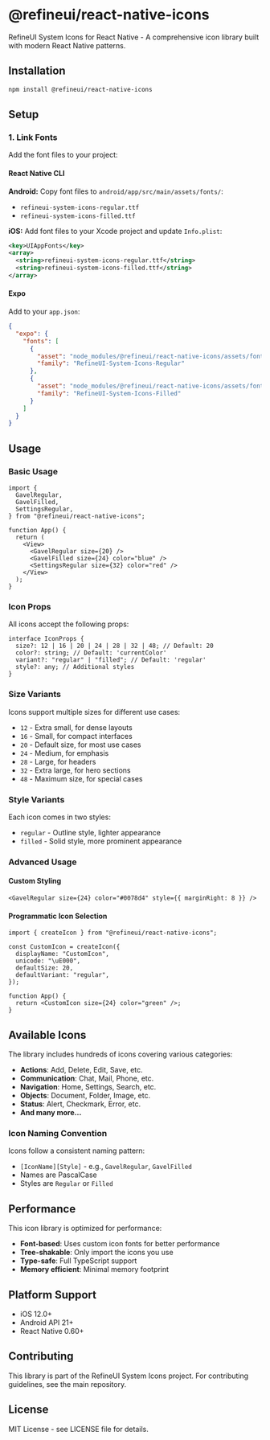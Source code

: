 # @refineui/react-native-icons

RefineUI System Icons for React Native - A comprehensive icon library built with modern React Native patterns.

## Installation

```bash
npm install @refineui/react-native-icons
```

## Setup

### 1. Link Fonts

Add the font files to your project:

#### React Native CLI

**Android:**
Copy font files to `android/app/src/main/assets/fonts/`:

- `refineui-system-icons-regular.ttf`
- `refineui-system-icons-filled.ttf`

**iOS:**
Add font files to your Xcode project and update `Info.plist`:

```xml
<key>UIAppFonts</key>
<array>
  <string>refineui-system-icons-regular.ttf</string>
  <string>refineui-system-icons-filled.ttf</string>
</array>
```

#### Expo

Add to your `app.json`:

```json
{
  "expo": {
    "fonts": [
      {
        "asset": "node_modules/@refineui/react-native-icons/assets/fonts/refineui-system-icons-regular.ttf",
        "family": "RefineUI-System-Icons-Regular"
      },
      {
        "asset": "node_modules/@refineui/react-native-icons/assets/fonts/refineui-system-icons-filled.ttf",
        "family": "RefineUI-System-Icons-Filled"
      }
    ]
  }
}
```

## Usage

### Basic Usage

```tsx
import {
  GavelRegular,
  GavelFilled,
  SettingsRegular,
} from "@refineui/react-native-icons";

function App() {
  return (
    <View>
      <GavelRegular size={20} />
      <GavelFilled size={24} color="blue" />
      <SettingsRegular size={32} color="red" />
    </View>
  );
}
```

### Icon Props

All icons accept the following props:

```tsx
interface IconProps {
  size?: 12 | 16 | 20 | 24 | 28 | 32 | 48; // Default: 20
  color?: string; // Default: 'currentColor'
  variant?: "regular" | "filled"; // Default: 'regular'
  style?: any; // Additional styles
}
```

### Size Variants

Icons support multiple sizes for different use cases:

- `12` - Extra small, for dense layouts
- `16` - Small, for compact interfaces
- `20` - Default size, for most use cases
- `24` - Medium, for emphasis
- `28` - Large, for headers
- `32` - Extra large, for hero sections
- `48` - Maximum size, for special cases

### Style Variants

Each icon comes in two styles:

- `regular` - Outline style, lighter appearance
- `filled` - Solid style, more prominent appearance

### Advanced Usage

#### Custom Styling

```tsx
<GavelRegular size={24} color="#0078d4" style={{ marginRight: 8 }} />
```

#### Programmatic Icon Selection

```tsx
import { createIcon } from "@refineui/react-native-icons";

const CustomIcon = createIcon({
  displayName: "CustomIcon",
  unicode: "\uE000",
  defaultSize: 20,
  defaultVariant: "regular",
});

function App() {
  return <CustomIcon size={24} color="green" />;
}
```

## Available Icons

The library includes hundreds of icons covering various categories:

- **Actions**: Add, Delete, Edit, Save, etc.
- **Communication**: Chat, Mail, Phone, etc.
- **Navigation**: Home, Settings, Search, etc.
- **Objects**: Document, Folder, Image, etc.
- **Status**: Alert, Checkmark, Error, etc.
- **And many more...**

### Icon Naming Convention

Icons follow a consistent naming pattern:

- `[IconName][Style]` - e.g., `GavelRegular`, `GavelFilled`
- Names are PascalCase
- Styles are `Regular` or `Filled`

## Performance

This icon library is optimized for performance:

- **Font-based**: Uses custom icon fonts for better performance
- **Tree-shakable**: Only import the icons you use
- **Type-safe**: Full TypeScript support
- **Memory efficient**: Minimal memory footprint

## Platform Support

- iOS 12.0+
- Android API 21+
- React Native 0.60+

## Contributing

This library is part of the RefineUI System Icons project. For contributing guidelines, see the main repository.

## License

MIT License - see LICENSE file for details.
